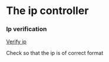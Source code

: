 
The ip controller
=======================================

### Ip verification
 [ Verify ip ](ipC/start)

 Check so that the ip is of correct format
